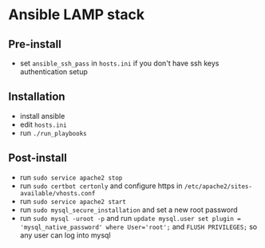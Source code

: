 # Ansible LAMP stack

## Pre-install
- set `ansible_ssh_pass` in `hosts.ini` if you don't have ssh keys authentication setup

## Installation
- install ansible
- edit `hosts.ini`
- run `./run_playbooks`

## Post-install
- run `sudo service apache2 stop`
- run `sudo certbot certonly` and configure https in `/etc/apache2/sites-available/vhosts.conf`
- run `sudo service apache2 start`
- run `sudo mysql_secure_installation` and set a new root password
- run `sudo mysql -uroot -p` and run `update mysql.user set plugin = 'mysql_native_password' where User='root';` and `FLUSH PRIVILEGES;` so any user can log into mysql
